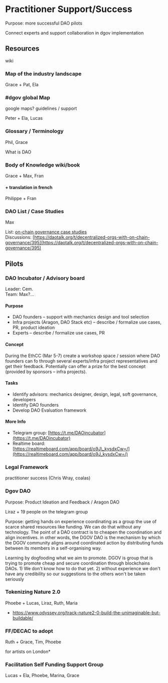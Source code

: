 # Practitioner Support/Success

Purpose: more successful DAO pilots

Connect experts and support collaboration in dgov implementation

## Resources

wiki

### Map of the industry landscape

Grace + Pat, Ela

### \#dgov global Map

google maps? guidelines / support

Peter + Ela, Lucas

### Glossary / Terminology

Phil, Grace

What is DAO

### Body of Knowledge wiki/book

Grace + Max, Fran

#### + translation in french

Philippe + Fran

### DAO List / Case Studies

Max

List: [on-chain governance case studies](../../research/protocol-governance-case-studies.md)  
Discussions: [https://daotalk.org/t/decentralized-orgs-with-on-chain-governance/395](https://daotalk.org/t/decentralized-orgs-with-on-chain-governance/395)

## Pilots

### DAO Incubator / Advisory board

Leader: Cem.  
Team: Max?...

#### **Purpose**

* DAO founders – support with mechanics design and tool selection
* Infra projects \(Aragon, DAO Stack etc\) – describe / formalize use cases, PR, product ideation
* Experts – describe / formalize use cases, PR

#### Concept

During the EthCC  \(Mar 5-7\) create a workshop space / session where DAO founders can fo through several experts/infra project representatives and get their feedback. Potentially can offer a prize for the best concept \(provided by sponsors – infra projects\).

#### Tasks

* Identify advisors: mechanics designer, design, legal, soft governance, developers
* Identify DAO founders
* Develop DAO Evaluation framework

#### More Info

* Telegram group: [https://t.me/DAOincubator](https://t.me/DAOincubator)
* Realtime board: [https://realtimeboard.com/app/board/o9J\_kysdxCw=/](https://realtimeboard.com/app/board/o9J_kysdxCw=/)

### Legal Framework

practitioner success \(Chris Wray, coalas\)

### Dgov DAO

Purpose: Product Ideation and Feedback / Aragon DAO

Liraz + 19 people on the telegram group

Purpose: getting hands on experience coordinating as a group the use of scarce shared resources like funding. We can do that without any technology. The point of a DAO contract is to cheapen the coordination and align incentives. in other words, the DGOV DAO is the mechanism by which the DGOV community aligns around coordinated action by distributing funds between its members in a self-organising way.

Learning by dogfooding what we aim to promote. DGOV is group that is trying to promote cheap and secure coordination through blockchains DAOs. 1\) We don't know how to do that yet. 2\) without experience we don't have any credibility so our suggestions to the others won't be taken seriously

### Tokenizing Nature 2.0

Phoebe + Lucas, Liraz, Ruth, Maria

* [https://www.odyssey.org/track-nature2-0-build-the-unimaginable-but-buildable/ ](https://www.odyssey.org/track-nature2-0-build-the-unimaginable-but-buildable/%20)

### FF/DECAC to adopt

Ruth + Grace, Tim, Phoebe

for artists on London\*

### Facilitation Self Funding Support Group

Lucas + Ela, Phoebe, Marina, Grace

